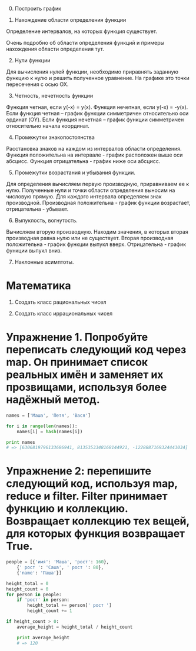 0. Построить график

1. Нахождение области определения функции

Определение интервалов, на которых функция существует.

Очень подробно об области определения функций и примеры нахождения области определения тут.

2. Нули функции

Для вычисления нулей функции, необходимо приравнять заданную функцию к нулю и решить полученное уравнение. На графике это точки пересечения с осью ОХ.

3. Четность, нечетность функции

Функция четная, если y(-x) = y(x). Функция нечетная, если y(-x) = -y(x). Если функция четная – график функции симметричен относительно оси ординат (OY). Если функция нечетная – график функции симметричен относительно начала координат. 

4. Промежутки знакопостоянства

Расстановка знаков на каждом из интервалов области определения. Функция положительна на интервале - график расположен выше оси абсцисс. Функция отрицательна - график ниже оси абсцисс. 

5.  Промежутки возрастания и убывания функции.

Для определения вычисляем первую производную, приравниваем ее к нулю.  Полученные нули и точки области определения выносим на числовую прямую. Для каждого интервала определяем знак производной. Производная положительна - график функции возрастает, отрицательна - убывает.

6.  Выпуклость, вогнутость.

Вычисляем вторую производную.  Находим значения, в которых вторая производная равна нулю или не существует. Вторая производная положительна - график функции выпукл вверх. Отрицательна - график функции выпукл вниз. 

7.  Наклонные асимптоты.


# Математика

1. Создать класс рациональных чисел

2. Создать класс иррациональных чисел



# Упражнение 1. Попробуйте переписать следующий код через map. Он принимает список реальных имён и заменяет их прозвищами, используя более надёжный метод.

```python
names = ['Маша', 'Петя', 'Вася']

for i in range(len(names)):
    names[i] = hash(names[i])

print names
# => [6306819796133686941, 8135353348168144921, -1228887169324443034]
```

# Упражнение 2: перепишите следующий код, используя map, reduce и filter. Filter принимает функцию и коллекцию. Возвращает коллекцию тех вещей, для которых функция возвращает True.

```python
people = [{'имя': 'Маша', 'рост': 160},
    {' рост ': 'Саша', ' рост ': 80},
    {'name': 'Паша'}]

height_total = 0
height_count = 0
for person in people:
    if 'рост' in person:
        height_total += person[' рост ']
        height_count += 1

if height_count > 0:
    average_height = height_total / height_count

    print average_height
    # => 120
```


